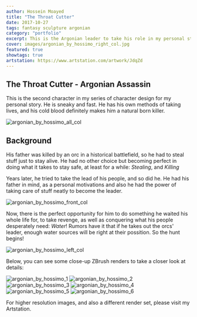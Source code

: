 ```yaml
---
author: Hossein Moayed
title: "The Throat Cutter"
date: 2017-10-27
tags: fantasy sculpture argonian
category: "portfolio"
excerpt: This is the Argonian leader to take his role in my personal story. No one sees him coming!
cover: images/argonian_by_hossimo_right_col.jpg
featured: true
showtags: true
artstation: https://www.artstation.com/artwork/JdqZd
---
```




## The Throat Cutter - Argonian Assassin
  

This is the second character in my series of character design for my personal story. He is sneaky and fast. He has his own methods of taking lives, and his cold blood definitely makes him a natural born killer. 
  

<img src="/images/argonian_by_hossimo_all_col.jpg" alt="argonian_by_hossimo_all_col" class="responsive">

  

## Background

  

His father was killed by an orc in a historical battlefield, so he had to steal stuff just to stay alive. He had no other choice but becoming perfect in doing what it takes to stay safe, at least for a while: *Stealing*, and *Killing*

Years later, he tried to take the lead of his people, and so did he. He had his father in mind, as a personal motivations and also he had the power of taking care of stuff neatly to become the leader.
  

<img src="/images/argonian_by_hossimo_front_col.jpg" alt="argonian_by_hossimo_front_col" class="responsive">

  

Now, there is the perfect opportunity for him to do something he waited his whole life for, to take revenge, as well as conquering what his people desperately need: *Water*! Rumors have it that if he takes out the orcs' leader, enough water sources will be right at their possition. So the hunt begins!
  

<img src="/images/argonian_by_hossimo_left_col.jpg" alt="argonian_by_hossimo_left_col" class="responsive">


  

Below, you can see some close-up ZBrush renders to take a closer look at details:

  

<img src="/images/argonian_by_hossimo_1.jpg" alt="argonian_by_hossimo_1" class="responsive">
<img src="/images/argonian_by_hossimo_2.jpg" alt="argonian_by_hossimo_2" class="responsive">
<img src="/images/argonian_by_hossimo_3.jpg" alt="argonian_by_hossimo_3" class="responsive">
<img src="/images/argonian_by_hossimo_4.jpg" alt="argonian_by_hossimo_4" class="responsive">
<img src="/images/argonian_by_hossimo_5.jpg" alt="argonian_by_hossimo_5" class="responsive">
<img src="/images/argonian_by_hossimo_6.jpg" alt="argonian_by_hossimo_6" class="responsive">



For higher resolution images, and also a different render set, please visit my Artstation.